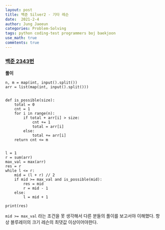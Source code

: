 ```yaml
---
layout: post
title: 백준 Silver2 - 기타 레슨
date:  2021-2-4
author: Jung Jaeeun
categories: Problem-Solving
tags: python coding-test programmers boj baekjoon
use_math: true
commtents: true
---
```


### [백준 2343번](https://www.acmicpc.net/problem/2343)

**풀이**

```python3
n, m = map(int, input().split())
arr = list(map(int, input().split()))


def is_possible(size):
    total = 0
    cnt = 1
    for i in range(n):
        if total + arr[i] > size:
            cnt += 1
            total = arr[i]
        else:
            total += arr[i] 
    return cnt <= m 


l = 1
r = sum(arr)
max_val = max(arr)
res = r
while l <= r:
    mid = (l + r) // 2
    if mid >= max_val and is_possible(mid):
        res = mid
        r = mid - 1
    else:
        l = mid + 1

print(res)
```

```mid >= max_val``` 라는 조건을 못 생각해서 다른 분들의 풀이를 보고서야 이해했다. 항상 블루레이의 크기 레슨의 최댓값 이상이어야한다.